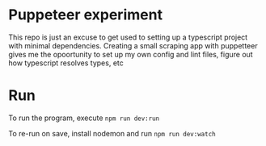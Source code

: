 # Puppeteer experiment
This repo is just an excuse to get used to setting up a typescript project with minimal dependencies.
Creating a small scraping app with puppetteer gives me the opoortunity to set up my own config and lint files, figure out how typescript resolves types, etc


# Run
To run the program, execute `npm run dev:run`

To re-run on save, install nodemon and run `npm run dev:watch`
